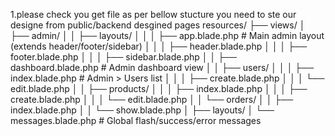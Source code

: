 1.please check you get file as per bellow stucture
you need to ste our designe from public/backend desgined pages
resources/
├── views/
│ ├── admin/
│ │ ├── layouts/
│ │ │ ├── app.blade.php # Main admin layout (extends header/footer/sidebar)
│ │ │ ├── header.blade.php
│ │ │ ├── footer.blade.php
│ │ │ ├── sidebar.blade.php
│ │ ├── dashboard.blade.php # Admin dashboard view
│ │ ├── users/
│ │ │ ├── index.blade.php # Admin > Users list
│ │ │ ├── create.blade.php
│ │ │ └── edit.blade.php
│ │ ├── products/
│ │ │ ├── index.blade.php
│ │ │ ├── create.blade.php
│ │ │ └── edit.blade.php
│ │ └── orders/
│ │ ├── index.blade.php
│ │ └── show.blade.php
│
├── layouts/
│ └── messages.blade.php # Global flash/success/error messages
